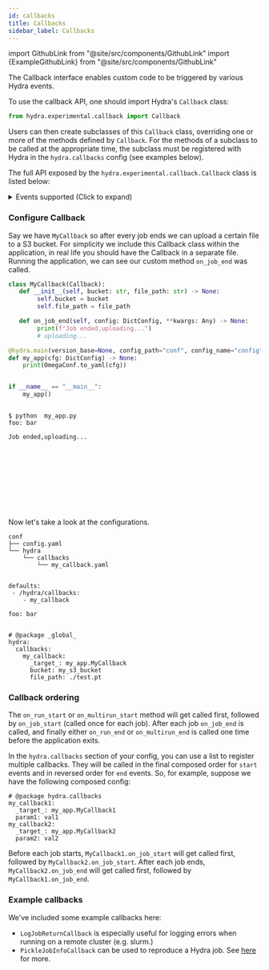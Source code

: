```yaml
---
id: callbacks
title: Callbacks
sidebar_label: Callbacks
---
```


import GithubLink from "@site/src/components/GithubLink"
import {ExampleGithubLink} from "@site/src/components/GithubLink"

<ExampleGithubLink text="Examples" to="hydra/experimental/callbacks.py"/>

The <GithubLink to="hydra/experimental/callback.py">Callback interface</GithubLink> enables custom
code to be triggered by various Hydra events.

To use the callback API, one should import Hydra's `Callback` class:
```python
from hydra.experimental.callback import Callback
```
Users can then create subclasses of this `Callback` class, overriding one or more of
the methods defined by `Callback`. For the methods of a subclass to be called at the
appropriate time, the subclass must be registered with Hydra in the `hydra.callbacks` config
 (see examples below).

The full API exposed by the `hydra.experimental.callback.Callback` class is listed below:

<details><summary>Events supported (Click to expand)</summary>

```python
from hydra.types import TaskFunction

class Callback:
    def on_run_start(self, config: DictConfig, **kwargs: Any) -> None:
        """
        Called in RUN mode before job/application code starts. `config` is composed with overrides.
        Some `hydra.runtime` configs are not populated yet.
        See hydra.core.utils.run_job for more info.
        """
        ...

    def on_run_end(self, config: DictConfig, **kwargs: Any) -> None:
        """
        Called in RUN mode after job/application code returns.
        """
        ...

    def on_multirun_start(self, config: DictConfig, **kwargs: Any) -> None:
        """
        Called in MULTIRUN mode before any job starts.
        When using a launcher, this will be executed on local machine before any Sweeper/Launcher is initialized.
        """
        ...

    def on_multirun_end(self, config: DictConfig, **kwargs: Any) -> None:
        """
        Called in MULTIRUN mode after all jobs returns.
        When using a launcher, this will be executed on local machine.
        """
        ...

    def on_job_start(self, config: DictConfig, *, task_function: TaskFunction, **kwargs: Any) -> None:
        """
        Called in both RUN and MULTIRUN modes, once for each Hydra job (before running application code).
        This is called from within `hydra.core.utils.run_job`. In the case of remote launching, this will be executed
        on the remote server along with your application code. The `task_function` argument is the function
        decorated with `@hydra.main`.
        """
        ...

    def on_job_end(
        self, config: DictConfig, job_return: JobReturn, **kwargs: Any
    ) -> None:
        """
        Called in both RUN and MULTIRUN modes, once for each Hydra job (after running
        application code).
        This is called from within `hydra.core.utils.run_job`. In the case of remote launching, this will be executed
        on the remote server after your application code.

        `job_return` contains info that could be useful for logging or post-processing.
        See hydra.core.utils.JobReturn for more.
        """
        ...
```
</details>

### Configure Callback

Say we have `MyCallback` so after every job ends we can upload a certain file to a S3 bucket.
For simplicity we include this Callback class within the application, in real life you should have the
Callback in a separate file.
Running the application, we can see our custom method `on_job_end` was called.

<div className="row">
<div className="col col--9">

```python title="my_app.py"
class MyCallback(Callback):
   def __init__(self, bucket: str, file_path: str) -> None:
        self.bucket = bucket
        self.file_path = file_path

   def on_job_end(self, config: DictConfig, **kwargs: Any) -> None:
        print(f"Job ended,uploading...")
        # uploading...

@hydra.main(version_base=None, config_path="conf", config_name="config")
def my_app(cfg: DictConfig) -> None:
    print(OmegaConf.to_yaml(cfg))


if __name__ == "__main__":
    my_app()
``` 
</div>
<div className="col col--3" >

```commandline title="output"

$ python  my_app.py
foo: bar

Job ended,uploading...











```
</div>
</div>

Now let's take a look at the configurations. 

<div className="row">
<div className="col col--4">

```commandline title="$ tree conf"
conf
├── config.yaml
└── hydra
    └── callbacks
        └── my_callback.yaml


```
</div>
<div className="col  col--3">

```commandline title="conf/config.yaml"
defaults:
 - /hydra/callbacks:
    - my_callback

foo: bar


```
</div>
<div className="col  col--5">

```commandline title="conf/hydra/callbacks/my_callback.yaml"
# @package _global_
hydra:
  callbacks:
    my_callback:
      _target_: my_app.MyCallback
      bucket: my_s3_bucket
      file_path: ./test.pt
```
</div>
</div>


### Callback ordering
The `on_run_start` or `on_multirun_start` method will get called first,
followed by `on_job_start` (called once for each job).
After each job `on_job_end` is called, and finally either `on_run_end` or
`on_multirun_end` is called one time before the application exits.

In the `hydra.callbacks` section of your config, you can use a list to register multiple callbacks. They will be called in the final composed order for `start` events and
in reversed order for `end` events. So, for example, suppose we have the following composed config:
```commandline title="python my_app.py --cfg hydra -p hydra.callbacks"
# @package hydra.callbacks
my_callback1:
  _target_: my_app.MyCallback1
  param1: val1
my_callback2:
  _target_: my_app.MyCallback2
  param2: val2
```
Before each job starts, `MyCallback1.on_job_start` will get called first,
followed by `MyCallback2.on_job_start`.
After each job ends, `MyCallback2.on_job_end` will get called first,
followed by `MyCallback1.on_job_end`.


### Example callbacks

We've included some example callbacks  <GithubLink to="hydra/experimental/callbacks.py">here</GithubLink>:
- `LogJobReturnCallback` is especially useful for logging errors when running on a remote cluster (e.g. slurm.) 
- `PickleJobInfoCallback` can be used to reproduce a Hydra job. See [here](/experimental/rerun.md) for more.